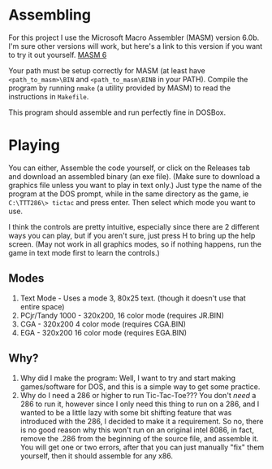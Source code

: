 # Assembling
For this project I use the Microsoft Macro Assembler (MASM) version 6.0b.
I'm sure other versions will work, but here's a link to this version if you want to try it out yourself. [MASM 6](https://winworldpc.com/product/macro-assembler/6x)

Your path must be setup correctly for MASM (at least have `<path_to_masm>\BIN` and `<path_to_masm\BINB` in your PATH).
Compile the program by running `nmake` (a utility provided by MASM) to read the instructions in `Makefile`.

This program should assemble and run perfectly fine in DOSBox.

# Playing
You can either, Assemble the code yourself, or click on the Releases tab and download an assembled binary (an exe file). (Make sure to download a graphics file unless you want to play in text only.)
Just type the name of the program at the DOS prompt, while in the same directory as the game, ie `C:\TTT286\> tictac` and press enter. Then select which mode you want to use.

I think the controls are pretty intuitive, especially since there are 2 different ways you can play, but if you aren't sure, just press H to bring up the help screen. (May not work in all graphics modes, so if nothing happens, run the game in text mode first to learn the controls.)

## Modes
1. Text Mode - Uses a mode 3, 80x25 text. (though it doesn't use that entire space)
2. PCjr/Tandy 1000 - 320x200, 16 color mode (requires JR.BIN)
3. CGA - 320x200 4 color mode (requires CGA.BIN)
4. EGA - 320x200 16 color mode (requires EGA.BIN)

## Why?
1. Why did I make the program: Well, I want to try and start making games/software for DOS, and this is a simple way to get some practice.
2. Why do I need a 286 or higher to run Tic-Tac-Toe??? You don't *need* a 286 to run it, however since I only need this thing to run on a 286, and I wanted to be a little lazy with some bit shifting feature that was introduced with the 286, I decided to make it a requirement. So no, there is no good reason why this won't run on an original intel 8086, in fact, remove the .286 from the beginning of the source file, and assemble it. You will get one or two errors, after that you can just manually "fix" them yourself, then it should assemble for any x86.
